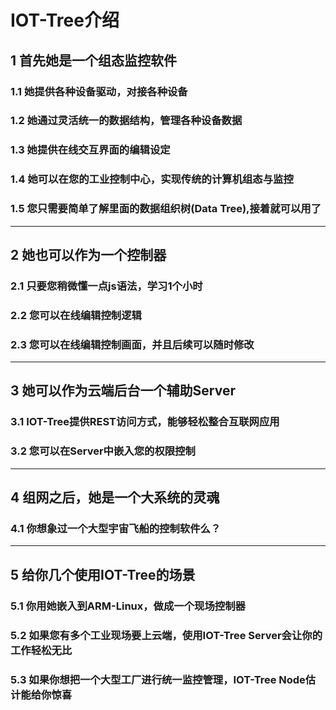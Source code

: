 # IOT-Tree介绍

## 1 首先她是一个组态监控软件

### 1.1 她提供各种设备驱动，对接各种设备

### 1.2 她通过灵活统一的数据结构，管理各种设备数据

### 1.3 她提供在线交互界面的编辑设定

### 1.4 她可以在您的工业控制中心，实现传统的计算机组态与监控

### 1.5 您只需要简单了解里面的数据组织树(Data Tree),接着就可以用了

---    

## 2 她也可以作为一个控制器

### 2.1 只要您稍微懂一点js语法，学习1个小时

### 2.2 您可以在线编辑控制逻辑

### 2.3 您可以在线编辑控制画面，并且后续可以随时修改

---

## 3 她可以作为云端后台一个辅助Server

### 3.1 IOT-Tree提供REST访问方式，能够轻松整合互联网应用

### 3.2 您可以在Server中嵌入您的权限控制

---
## 4 组网之后，她是一个大系统的灵魂

### 4.1 你想象过一个大型宇宙飞船的控制软件么？


---

## 5 给你几个使用IOT-Tree的场景

### 5.1 你用她嵌入到ARM-Linux，做成一个现场控制器

### 5.2 如果您有多个工业现场要上云端，使用IOT-Tree Server会让你的工作轻松无比

### 5.3 如果你想把一个大型工厂进行统一监控管理，IOT-Tree Node估计能给你惊喜